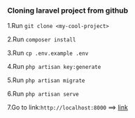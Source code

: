 ### Cloning laravel project from github
1.Run ``git clone <my-cool-project>``
  
2.Run ``composer install``
  
3.Run ``cp .env.example .env``
  
4.Run ``php artisan key:generate``
  
5.Run ``php artisan migrate``
  
6.Run ``php artisan serve``
  
7.Go to link:`` http://localhost:8000 `` ==> [link](http://localhost:8000)

